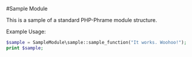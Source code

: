 #Sample Module

This is a sample of a standard PHP-Phrame module structure.

Example Usage:
```php
$sample = SampleModule\sample::sample_function("It works. Woohoo!");
print $sample;
```